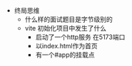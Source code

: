 - 终局思维
  - 什么样的面试题目是字节级别的
  - vite 初始化项目中发生了什么
    - 启动了一个http服务 在5173端口
    - 以index.html作为首页
    - 有一个#app的挂载点